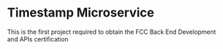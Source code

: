 # Timestamp Microservice

This is the first project required to obtain the FCC Back End Development and APIs certification